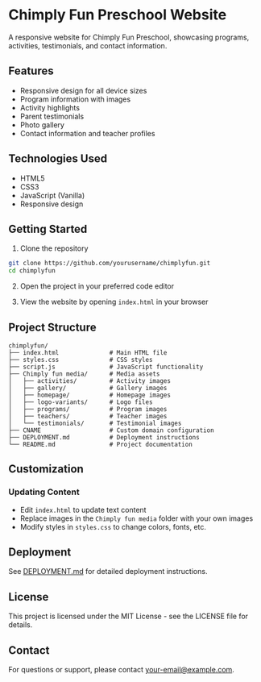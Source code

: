 # Chimply Fun Preschool Website

A responsive website for Chimply Fun Preschool, showcasing programs, activities, testimonials, and contact information.

## Features

- Responsive design for all device sizes
- Program information with images
- Activity highlights
- Parent testimonials
- Photo gallery
- Contact information and teacher profiles

## Technologies Used

- HTML5
- CSS3
- JavaScript (Vanilla)
- Responsive design

## Getting Started

1. Clone the repository
```bash
git clone https://github.com/yourusername/chimplyfun.git
cd chimplyfun
```

2. Open the project in your preferred code editor

3. View the website by opening `index.html` in your browser

## Project Structure

```
chimplyfun/
├── index.html              # Main HTML file
├── styles.css              # CSS styles
├── script.js               # JavaScript functionality
├── Chimply fun media/      # Media assets
│   ├── activities/         # Activity images
│   ├── gallery/            # Gallery images
│   ├── homepage/           # Homepage images
│   ├── logo-variants/      # Logo files
│   ├── programs/           # Program images
│   ├── teachers/           # Teacher images
│   └── testimonials/       # Testimonial images
├── CNAME                   # Custom domain configuration
├── DEPLOYMENT.md           # Deployment instructions
└── README.md               # Project documentation
```

## Customization

### Updating Content

- Edit `index.html` to update text content
- Replace images in the `Chimply fun media` folder with your own images
- Modify styles in `styles.css` to change colors, fonts, etc.

## Deployment

See [DEPLOYMENT.md](DEPLOYMENT.md) for detailed deployment instructions.

## License

This project is licensed under the MIT License - see the LICENSE file for details.

## Contact

For questions or support, please contact [your-email@example.com](mailto:your-email@example.com). 